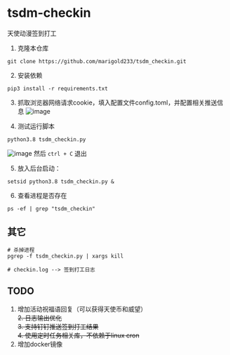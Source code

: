 # tsdm-checkin
天使动漫签到打工
1. 克隆本仓库
```shell
git clone https://github.com/marigold233/tsdm_checkin.git
```

2. 安装依赖
```shell
pip3 install -r requirements.txt
```

3. 抓取浏览器网络请求cookie，填入配置文件config.toml，并配置相关推送信息
![image](https://user-images.githubusercontent.com/62014410/155866120-d9dc424c-6472-45f5-b1e4-61d35ba4cd18.png)

4. 测试运行脚本
```shell
python3.8 tsdm_checkin.py
```
![image](https://user-images.githubusercontent.com/62014410/161245123-694a72ef-2c1f-449e-b8eb-06b39525a03b.png)
然后 `ctrl + C` 退出  

5. 放入后台启动：
```
setsid python3.8 tsdm_checkin.py &
```

6. 查看进程是否存在
```
ps -ef | grep "tsdm_checkin"
```

## 其它
```
# 杀掉进程
pgrep -f tsdm_checkin.py | xargs kill

# checkin.log --> 签到打工日志
```

## TODO
1. 增加活动祝福语回复（可以获得天使币和威望）  
~~2. 日志输出优化~~  
~~3. 支持钉钉推送签到打工结果~~  
~~4. 使用定时任务相关库，不依赖于linux cron~~    
 5. 增加docker镜像
